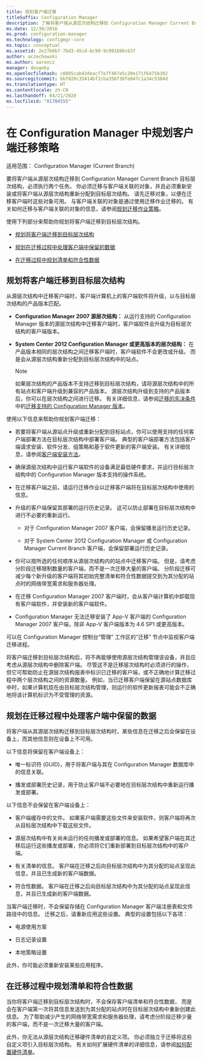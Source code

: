 ```yaml
---
title: 规划客户端迁移
titleSuffix: Configuration Manager
description: 了解将客户端从源层次结构迁移到 Configuration Manager Current Branch 目标层次结构的任务。
ms.date: 12/30/2016
ms.prod: configuration-manager
ms.technology: configmgr-core
ms.topic: conceptual
ms.assetid: 2e27b0b7-7bd3-45cd-bc99-9c991606c637
author: aczechowski
ms.author: aaroncz
manager: dougeby
ms.openlocfilehash: c0885cab43deacf7e7f487e5c20e171f6475b302
ms.sourcegitcommit: bbf820c35414bf2cba356f30fe047c1a34c5384d
ms.translationtype: HT
ms.contentlocale: zh-CN
ms.lasthandoff: 04/21/2020
ms.locfileid: "81704555"
---
```

# <a name="plan-a-client-migration-strategy-in-configuration-manager"></a>在 Configuration Manager 中规划客户端迁移策略

适用范围：  Configuration Manager (Current Branch)

要将客户端从源层次结构迁移到 Configuration Manager Current Branch 目标层次结构，必须执行两个任务。 你必须迁移与客户端关联的对象，并且必须重新安装或将客户端从源层次结构重新分配到目标层次结构。 请先迁移对象，以便在迁移客户端时这些对象可用。 与客户端关联的对象是通过使用迁移作业迁移的。 有关如何迁移与客户端关联的对象的信息，请参阅[规划迁移作业策略](../../core/migration/planning-a-migration-job-strategy.md)。  

 使用下列部分来帮助你规划将客户端迁移到目标层次结构。  

-   [规划将客户端迁移到目标层次结构](#Planning_for_Client_Agent_Migration)  

-   [规划在迁移过程中处理客户端中保留的数据](#Planning_for_Client_Data_Migration)  

-   [在迁移过程中规划清单和符合性数据](#Planning_for_Inventory_data_migration)  

##  <a name="plan-to-migrate-clients-to-the-destination-hierarchy"></a><a name="Planning_for_Client_Agent_Migration"></a> 规划将客户端迁移到目标层次结构  
 从源层次结构中迁移客户端时，客户端计算机上的客户端软件将升级，以与目标层次结构的产品版本匹配。  

-   **Configuration Manager 2007 源层次结构：** 从运行支持的 Configuration Manager 版本的源层次结构中迁移客户端时，客户端软件会升级为目标层次结构的客户端版本。  

-   **System Center 2012 Configuration Manager 或更高版本的层次结构：** 在产品版本相同的层次结构之间迁移客户端时，客户端软件不会更改或升级。 而是会从源层次结构重新分配到目标层次结构中的站点。  

    > [!NOTE]  
    >  如果层次结构的产品版本不支持迁移到目标层次结构，请将源层次结构中的所有站点和客户端升级到兼容的产品版本。 源层次结构升级到支持的产品版本后，你可以在层次结构之间进行迁移。 有关详细信息，请参阅[迁移的先决条件](../../core/migration/prerequisites-for-migration.md)中的[迁移支持的 Configuration Manager 版本](../../core/migration/prerequisites-for-migration.md#BKMK_SupportedMigrationVersions)。  

使用以下信息来帮助你规划客户端迁移：  

-   若要将客户端从源站点升级或重新分配到目标站点，你可以使用支持的任何客户端部署方法在目标层次结构中部署客户端。 典型的客户端部署方法包括客户端请求安装、软件分发、组策略和基于软件更新的客户端安装。 有关详细信息，请参阅[客户端安装方法](../../core/clients/deploy/plan/client-installation-methods.md)。  

-   确保源层次结构中运行客户端软件的设备满足最低硬件要求，并运行目标层次结构中的 Configuration Manager 版本支持的操作系统。  

-   在迁移客户端之前，请运行迁移作业以迁移客户端将在目标层次结构中使用的信息。  

-   升级的客户端保留其部署的运行历史记录。 这可以防止部署在目标层次结构中进行不必要的重新运行。  

    -   对于 Configuration Manager 2007 客户端，会保留播发运行历史记录。  

    -   对于 System Center 2012 Configuration Manager 或 Configuration Manager Current Branch 客户端，会保留部署运行历史记录。  

-   你可以按所选的任何顺序从源层次结构内的站点中迁移客户端。 但是，请考虑分阶段迁移限制数量的客户端，而不是一次迁移大量的客户端。 分阶段迁移可减少每个新升级的客户端将其初始完整清单和符合性数据提交到为其分配的站点时的网络带宽需求和服务器处理。  

-   在迁移 Configuration Manager 2007 客户端时，会从客户端计算机中卸载现有客户端软件，并安装新的客户端软件。  

-   Configuration Manager 无法迁移安装了 App-V 客户端的 Configuration Manager 2007 客户端，除非 App-V 客户端版本为 4.6 SP1 或更高版本。  

可以在 Configuration Manager 控制台“管理”  工作区的“迁移”  节点中监视客户端迁移进程。  

将客户端迁移到目标层次结构后，将不再能够使用源层次结构管理该设备，并且应考虑从源层次结构中删除客户端。 尽管这不是迁移层次结构时必须进行的操作，但它可帮助防止在源层次结构报表中标识已迁移的客户端，或不正确地计算迁移过程中两个层次结构之间的资源数量。 例如，当已迁移客户端保留在源站点数据库中时，如果计算机现在由目标层次结构管理，则运行的软件更新报表可能会不正确地将该计算机标识为不受管理的资源。  

##  <a name="plan-to-handle-data-maintained-on-clients-during-migration"></a><a name="Planning_for_Client_Data_Migration"></a> 规划在迁移过程中处理客户端中保留的数据  
将客户端从其源层次结构迁移到目标层次结构时，某些信息在迁移之后会保留在设备上，而其他信息则在设备上不可用。  

以下信息将保留在客户端设备上：  

-   唯一标识符 (GUID)，用于将客户端与其在 Configuration Manager 数据库中的信息关联。  

-   播发或部署历史记录，用于防止客户端不必要地在目标层次结构中重新运行播发或部署。  

以下信息不会保留在客户端设备上：  

-   客户端缓存中的文件。 如果客户端需要这些文件来安装软件，则客户端将再次从目标层次结构中下载这些文件。  

-   源层次结构中有关尚未运行的任何播发或部署的信息。 如果希望客户端在其迁移后运行这些播发或部署，你必须将它们重新部署到目标层次结构中的客户端。  

-   有关清单的信息。 客户端在迁移之后向目标层次结构中为其分配的站点呈现此信息，并且已生成新的客户端数据。  

-   符合性数据。 客户端在迁移之后向目标层次结构中为其分配的站点呈现此信息，并且已生成新的客户端数据。  

当客户端迁移时，不会保留存储在 Configuration Manager 客户端注册表和文件路径中的信息。 迁移之后，请重新应用这些设置。 典型的设置包括以下各项：  

-   电源使用方案  

-   日志记录设置  

-   本地策略设置  

此外，你可能必须重新安装某些应用程序。  

##  <a name="plan-for--inventory-and-compliance-data-during-migration"></a><a name="Planning_for_Inventory_data_migration"></a> 在迁移过程中规划清单和符合性数据  
当你将客户端迁移到目标层次结构时，不会保存客户端清单和符合性数据， 而是会在客户端第一次将其信息发送到为其分配的站点时在目标层次结构中重新创建此信息。 为了帮助减少产生的网络带宽需求和服务器处理，请考虑分阶段迁移少量的客户端，而不是一次迁移大量的客户端。  

 此外，你无法从源层次结构迁移硬件清单的自定义项。 你必须独立于迁移将这些自定义项引入目标层次结构。 有关如何扩展硬件清单的详细信息，请参阅[如何配置硬件清单](../../core/clients/manage/inventory/configure-hardware-inventory.md)。  
